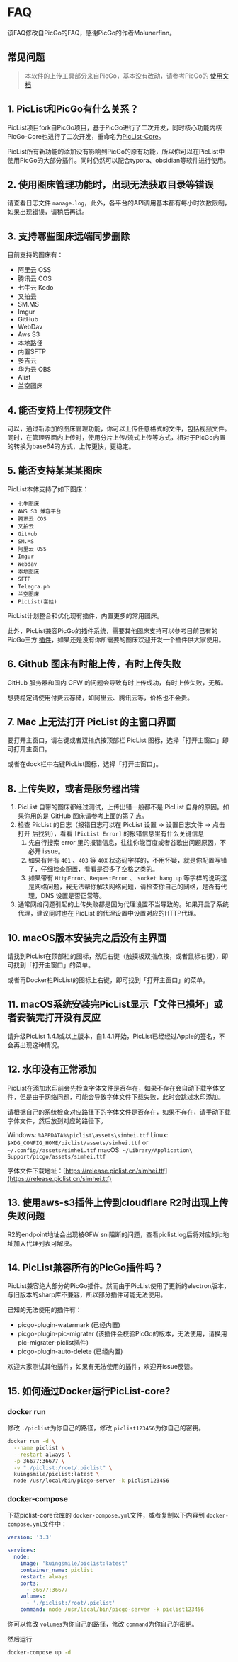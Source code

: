 # FAQ

该FAQ修改自PicGo的FAQ，感谢PicGo的作者Molunerfinn。

## 常见问题

> 本软件的上传工具部分来自PicGo，基本没有改动，请参考PicGo的 [使用文档](https://picgo.github.io/PicGo-Doc/zh/guide/getting-started.html#%E5%BF%AB%E9%80%9F%E4%B8%8A%E6%89%8B)

## 1. PicList和PicGo有什么关系？

PicList项目fork自PicGo项目，基于PicGo进行了二次开发，同时核心功能内核PicGo-Core也进行了二次开发，重命名为[PicList-Core](https://github.com/Kuingsmile/PicList-Core)。

PicList所有新功能的添加没有影响到PicGo的原有功能，所以你可以在PicList中使用PicGo的大部分插件。同时仍然可以配合typora、obsidian等软件进行使用。

## 2. 使用图床管理功能时，出现无法获取目录等错误

请查看日志文件 `manage.log`，此外，各平台的API调用基本都有每小时次数限制，如果出现错误，请稍后再试。

## 3. 支持哪些图床远端同步删除

目前支持的图床有：

- 阿里云 OSS
- 腾讯云 COS
- 七牛云 Kodo
- 又拍云
- SM.MS
- Imgur
- GitHub
- WebDav
- Aws S3
- 本地路径
- 内置SFTP
- 多吉云
- 华为云 OBS
- Alist
- 兰空图床

## 4. 能否支持上传视频文件

可以，通过新添加的图床管理功能，你可以上传任意格式的文件，包括视频文件。同时，在管理界面内上传时，使用分片上传/流式上传等方式，相对于PicGo内置的转换为base64的方式，上传更快，更稳定。

## 5. 能否支持某某某图床

PicList本体支持了如下图床：

- `七牛图床`
- `AWS S3 兼容平台`
- `腾讯云 COS`
- `又拍云`
- `GitHub`
- `SM.MS`
- `阿里云 OSS`
- `Imgur`
- `Webdav`
- `本地图床`
- `SFTP`
- `Telegra.ph`
- `兰空图床`
- `PicList(套娃)`

PicList计划整合和优化现有插件，内置更多的常用图床。

此外，PicList兼容PicGo的插件系统，需要其他图床支持可以参考目前已有的PicGo三方 [插件](https://github.com/PicGo/Awesome-PicGo)，如果还是没有你所需要的图床欢迎开发一个插件供大家使用。

## 6. Github 图床有时能上传，有时上传失败

GitHub 服务器和国内 GFW 的问题会导致有时上传成功，有时上传失败，无解。

想要稳定请使用付费云存储，如阿里云、腾讯云等，价格也不会贵。

## 7. Mac 上无法打开 PicList 的主窗口界面

要打开主窗口，请右键或者双指点按顶部栏 PicList 图标，选择「打开主窗口」即可打开主窗口。

或者在dock栏中右键PicList图标，选择「打开主窗口」。

## 8. 上传失败，或者是服务器出错

1. PicList 自带的图床都经过测试，上传出错一般都不是 PicList 自身的原因。如果你用的是 GitHub 图床请参考上面的第 7 点。
2. 检查 PicList 的日志（报错日志可以在 PicList 设置 -> 设置日志文件 -> 点击打开 后找到），看看 `[PicList Error]` 的报错信息里有什么关键信息
   1. 先自行搜索 error 里的报错信息，往往你能百度或者谷歌出问题原因，不必开 issue。
   2. 如果有带有 `401` 、`403` 等 `40X` 状态码字样的，不用怀疑，就是你配置写错了，仔细检查配置，看看是否多了空格之类的。
   3. 如果带有 `HttpError`、`RequestError` 、 `socket hang up` 等字样的说明这是网络问题，我无法帮你解决网络问题，请检查你自己的网络，是否有代理，DNS 设置是否正常等。
3. 通常网络问题引起的上传失败都是因为代理设置不当导致的。如果开启了系统代理，建议同时也在 PicList 的代理设置中设置对应的HTTP代理。

## 10. macOS版本安装完之后没有主界面

请找到PicList在顶部栏的图标，然后右键（触摸板双指点按，或者鼠标右键），即可找到「打开主窗口」的菜单。

或者再Docker栏PicList的图标上右键，即可找到「打开主窗口」的菜单。

## 11. macOS系统安装完PicList显示「文件已损坏」或者安装完打开没有反应

请升级PicList 1.4.1或以上版本，自1.4.1开始，PicList已经经过Apple的签名，不会再出现这种情况。

## 12. 水印没有正常添加

PicList在添加水印前会先检查字体文件是否存在，如果不存在会自动下载字体文件，但是由于网络问题，可能会导致字体文件下载失败，此时会跳过水印添加。

请根据自己的系统检查对应路径下的字体文件是否存在，如果不存在，请手动下载字体文件，然后放到对应的路径下。

Windows: `%APPDATA%\piclist\assets\simhei.ttf`
Linux: `$XDG_CONFIG_HOME/piclist/assets/simhei.ttf` or `~/.config//assets/simhei.ttf`
macOS: `~/Library/Application\ Support/picgo/assets/simhei.ttf`

字体文件下载地址：[https://release.piclist.cn/simhei.ttf](https://release.piclist.cn/simhei.ttf)

## 13. 使用aws-s3插件上传到cloudflare R2时出现上传失败问题

R2的endpoint地址会出现被GFW sni阻断的问题，查看piclist.log后将对应的ip地址加入代理列表可解决。

## 14. PicList兼容所有的PicGo插件吗？

PicList兼容绝大部分的PicGo插件。然而由于PicList使用了更新的electron版本，与旧版本的sharp库不兼容，所以部分插件可能无法使用。

已知的无法使用的插件有：

- picgo-plugin-watermark (已经内置)
- picgo-plugin-pic-migrater (该插件会校验PicGo的版本，无法使用，请换用pic-migrater-piclist插件)
- picgo-plugin-auto-delete (已经内置)

欢迎大家测试其他插件，如果有无法使用的插件，欢迎开issue反馈。

## 15. 如何通过Docker运行PicList-core?

### docker run

修改 `./piclist`为你自己的路径，修改 `piclist123456`为你自己的密钥。

```bash
docker run -d \
  --name piclist \
  --restart always \
  -p 36677:36677 \
  -v "./piclist:/root/.piclist" \
  kuingsmile/piclist:latest \
  node /usr/local/bin/picgo-server -k piclist123456
```

### docker-compose

下载piclist-core仓库的 `docker-compose.yml`文件，或者复制以下内容到 `docker-compose.yml`文件中：

```yaml
version: '3.3'

services:
  node:
    image: 'kuingsmile/piclist:latest'
    container_name: piclist
    restart: always
    ports:
      - 36677:36677
    volumes:
      - './piclist:/root/.piclist'
    command: node /usr/local/bin/picgo-server -k piclist123456
```

你可以修改 `volumes`为你自己的路径，修改 `command`为你自己的密钥。

然后运行

```bash
docker-compose up -d
```
